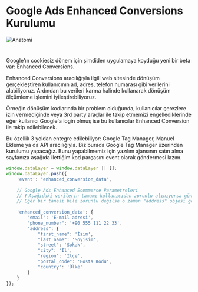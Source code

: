 #  Google Ads Enhanced Conversions Kurulumu


![Anatomi](https://github.com/anatomi-data/Analytics-Enhanced-Ecommerce/blob/main/anatomi-png.png)

#

Google'ın cookiesiz dönem için şimdiden uygulamaya koyduğu yeni bir beta var: Enhanced Conversions.

Enhanced Conversions aracılığıyla ilgili web sitesinde dönüşüm gerçekleştiren kullanıcının ad, adres, telefon numarası gibi verilerini alabiliyoruz.
Ardından bu verileri karma halinde kullanarak dönüşüm ölçümleme işlemini iyileştirebiliyoruz.

Örneğin dönüşüm kodlarında bir problem olduğunda, kullanıcılar çerezlere izin vermediğinde veya 3rd party araçlar ile takip etmemizi engellediklerinde eğer kullanıcı Google'a login olmuş ise bu kullanıcılar Enhanced Conversion ile takip edilebilecek.

Bu özellik 3 yoldan entegre edilebiliyor: Google Tag Manager, Manuel Ekleme ya da API aracılığıyla.
Biz burada Google Tag Manager üzerinden kurulumu yapacağız. Bunu yapabilmemiz için yazılım ajansının satın alma sayfanıza aşağıda ilettiğim kod parçasını event olarak göndermesi lazım.


```javascript
window.dataLayer = window.dataLayer || [];
window.dataLayer.push({
    'event': "enhanced_conversion_data",
    
    // Google Ads Enhanced Ecommerce Parametreleri
    // ❗ Aşağıdaki verilerin tamamı kullanıcıdan zorunlu alınıyorsa gönderilsin.
    // Eğer bir tanesi bile zorunlu değilse o zaman "address" objesi gönderilmesin, sadece email ve phone_number gönderilsin. 
    
    'enhanced_conversion_data': {
        "email": 'E-mail adresi',
        "phone_number": '+90 555 111 22 33',
        "address": {
            "first_name": 'İsim',
            "last_name": 'Soyisim',
            "street": 'Sokak',
            "city": 'İl',
            "region": 'İlçe',
            "postal_code": 'Posta Kodu',
            "country": 'Ülke'
        }
    }
});
```
